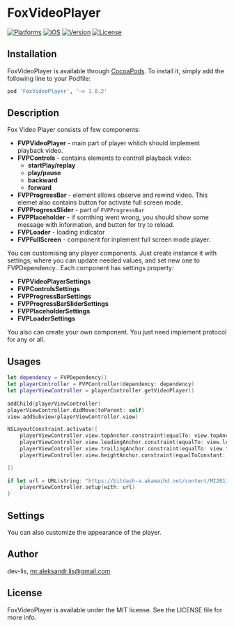 # FoxVideoPlayer

[![Platforms](https://img.shields.io/badge/Platforms-iOS-blue?style=flat-square)](https://developer.apple.com/macOS)
[![iOS](https://img.shields.io/badge/iOS-14.0-blue.svg)](https://developer.apple.com/iOS)
[![Version](https://img.shields.io/cocoapods/v/FoxVideoPlayer.svg?style=flat)](https://cocoapods.org/pods/FoxVideoPlayer)
[![License](https://img.shields.io/badge/licenses-MIT-red.svg)](https://opensource.org/licenses/MIT) 

## Installation

FoxVideoPlayer is available through [CocoaPods](https://cocoapods.org). To install
it, simply add the following line to your Podfile:

```ruby
pod 'FoxVideoPlayer', '~> 1.0.2'
```

## Description
Fox Video Player consists of few components:

- **FVPVideoPlayer** - main part of player whitch should implement playback video.
- **FVPControls** - contains elements to controll playback video:
    - **startPlay/replay**
    - **play/pause**
    - **backward**
    - **forward**
- **FVPProgressBar** - element allows observe and rewind video. This elemet also contains button for activate full screen mode.
- **FVPProgressSlider** - part of `FVPProgressBar`
- **FVPPlaceholder** - if somthing went wrong, you should show some message with information, and button for try to reload.
- **FVPLoader** - loading indicator
- **FVPFullScreen** - component for inplement full screen mode player.

You can customising any player components. Just create instance it with settings, where you can update needed values, and set new one to FVPDependency.. Each component has settings property:

- **FVPVideoPlayerSettings**
- **FVPControlsSettings**
- **FVPProgressBarSettings**
- **FVPProgressBarSliderSettings**
- **FVPPlaceholderSettings**
- **FVPLoaderSettings**

You also can create your own component. You just need implement protocol for any or all.

## Usages

```swift
let dependency = FVPDependency()
let playerController = FVPController(dependency: dependency)
let playerViewController = playerController.getVideoPlayer()
        
addChild(playerViewController)
playerViewController.didMove(toParent: self)
view.addSubview(playerViewController.view)

NSLayoutConstraint.activate([
    playerViewController.view.topAnchor.constraint(equalTo: view.topAnchor),
    playerViewController.view.leadingAnchor.constraint(equalTo: view.leadingAnchor),
    playerViewController.view.trailingAnchor.constraint(equalTo: view.trailingAnchor),
    playerViewController.view.heightAnchor.constraint(equalToConstant: playerViewController.height)

])
        
if let url = URL(string: "https://bitdash-a.akamaihd.net/content/MI201109210084_1/m3u8s/f08e80da-bf1d-4e3d-8899-f0f6155f6efa.m3u8") {
    playerViewController.setup(with: url)
}
```

## Settings
You can also customize the appearance of the player.

## Author

dev-lis, mr.aleksandr.lis@gmail.com

## License

FoxVideoPlayer is available under the MIT license. See the LICENSE file for more info.
